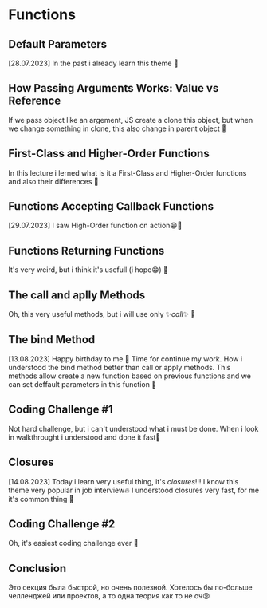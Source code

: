 # Functions

## Default Parameters

[28.07.2023] In the past i already learn this theme 🏁

## How Passing Arguments Works: Value vs Reference

If we pass object like an argement, JS create a clone this object, but when we change something in clone, this also change in parent object 🏁

## First-Class and Higher-Order Functions

In this lecture i lerned what is it a First-Class and Higher-Order functions and also their differences 🏁

## Functions Accepting Callback Functions

[29.07.2023] I saw High-Order function on action😁🏁

## Functions Returning Functions

It's very weird, but i think it's usefull (i hope😁) 🏁

## The call and aplly Methods

Oh, this very useful methods, but i will use only ✨*call*✨ 🏁

## The bind Method

[13.08.2023] Happy birthday to me 🥳 Time for continue my work.
How i understood the bind method better than call or apply methods. This methods allow create a new function based on previous functions and we can set deffault parameters in this function 🏁

## Coding Challenge #1

Not hard challenge, but i can't understood what i must be done. When i look in walkthrought i understood and done it fast🏁

## Closures

[14.08.2023] Today i learn very useful thing, it's _closures_!!! I know this theme very popular in job interview🔥 I understood closures very fast, for me it's common thing 🏁

## Coding Challenge #2

Oh, it's easiest coding challenge ever 🏁

## Conclusion

Это секция была быстрой, но очень полезной. Хотелось бы по-больше челленджей или проектов, а то одна теория как то не оч😢
